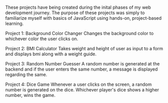 These projects have being created during the inital phases of my web development journey.
The purpose of these projects was simply to familiarize myself with basics of JavaScript using hands-on, project-based learning.

Project 1: Background Color Changer
            Changes the background color to whichever color the user clicks on.
            
Project 2: BMI Calculator
            Takes weight and height of user as input to a form and displays bmi along with a weight guide.
            
Project 3: Random Number Guesser
            A random number is generated at the backend and if the user enters the same number, a message is displayed regarding the same.
            
Project 4: Dice Game
            Whenever a user clicks on the screen, a random number is generated on the dice. Whichever player's dice shows a higher number, wins the game.
